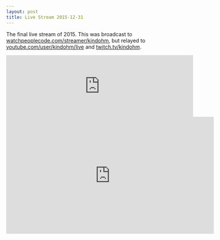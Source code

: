 ```yaml
---
layout: post
title: Live Stream 2015-12-31
---
```


The final live stream of 2015. This was broadcast to <a href="http://www.watchpeoplecode.com/streamer/kindohm">watchpeoplecode.com/streamer/kindohm</a>, but relayed to <a href="http://www.youtube.com/user/kindohm/live">youtube.com/user/kindohm/live</a> and <a href="http://www.twitch.tv/kindohm">twitch.tv/kindohm</a>.

<iframe width="100%" height="166" scrolling="no" frameborder="no" src="https://w.soundcloud.com/player/?url=https%3A//api.soundcloud.com/tracks/239850828&amp;color=ff5500&amp;auto_play=false&amp;hide_related=false&amp;show_comments=true&amp;show_user=true&amp;show_reposts=false"></iframe>

<iframe width="560" height="315" src="https://www.youtube.com/embed/TB0AQ9RRqO0" frameborder="0" allowfullscreen></iframe>

